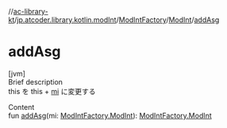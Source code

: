 //[ac-library-kt](../../../index.md)/[jp.atcoder.library.kotlin.modInt](../../index.md)/[ModIntFactory](../index.md)/[ModInt](index.md)/[addAsg](add-asg.md)



# addAsg  
[jvm]  
Brief description  
this を this + [mi]() に変更する  
  
  
Content  
fun [addAsg](add-asg.md)(mi: [ModIntFactory.ModInt](index.md)): [ModIntFactory.ModInt](index.md)  



